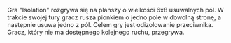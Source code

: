 Gra "Isolation" rozgrywa się na planszy o wielkości 6x8 usuwalnych pól. W trakcie swojej tury gracz rusza pionkiem o jedno pole w dowolną stronę, a następnie usuwa jedno z pól. Celem gry jest odizolowanie przeciwnika. Gracz, który nie ma dostępnego kolejnego ruchu, przegrywa.